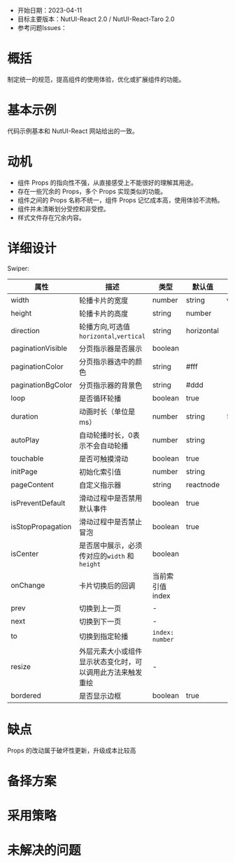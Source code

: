 - 开始日期：2023-04-11
- 目标主要版本：NutUI-React 2.0 / NutUI-React-Taro 2.0
- 参考问题Issues：

# 概括

制定统一的规范，提高组件的使用体验，优化或扩展组件的功能。


# 基本示例

代码示例基本和 NutUI-React 网站给出的一致。


# 动机

- 组件 Props 的指向性不强，从直接感受上不能很好的理解其用途。
- 存在一些冗余的 Props，多个 Props 实现类似的功能。
- 组件之间的 Props 名称不统一，组件 Props 记忆成本高，使用体验不流畅。
- 组件并未清晰划分受控和非受控。
- 样式文件存在冗余内容。


# 详细设计


Swiper:

| 属性 | 描述 | 类型 | 默认值 | 改动点 |
| --- | --- | --- | --- | --- |
| width | 轮播卡片的宽度 | number | string | window.innerWidth |  |
| height | 轮播卡片的高度 | string | number |  |  |
| direction | 轮播方向,可选值`horizontal`,`vertical` | string | horizontal |  |
| paginationVisible | 分页指示器是否展示 | boolean |  |  |
| paginationColor | 分页指示器选中的颜色 | string | #fff |  |
| paginationBgColor | 分页指示器的背景色 | string | #ddd |  |
| loop | 是否循环轮播 | boolean | true |  |
| duration | 动画时长（单位是ms） | number | string | 500 |  |
| autoPlay | 自动轮播时长，0表示不会自动轮播 | number | string |  |  |
| touchable | 是否可触摸滑动 | boolean | true |  |
| initPage | 初始化索引值 | number | string |  |  |
| pageContent | 自定义指示器 | string | reactnode | - |  |
| isPreventDefault | 滑动过程中是否禁用默认事件 | boolean | true |  |
| isStopPropagation | 滑动过程中是否禁止冒泡 | boolean | true |  |
| isCenter | 是否居中展示，必须传对应的`width` 和 `height` | boolean |  |  |
| onChange | 卡片切换后的回调 | 当前索引值index |  |  |
| prev | 切换到上一页 | - |  |  |
| next | 切换到下一页 | - |  |  |
| to | 切换到指定轮播 | `index: number` |  |  |
| resize | 外层元素大小或组件显示状态变化时，可以调用此方法来触发重绘 | - |  |  |
| bordered | 是否显示边框 | boolean | true |  |


# 缺点

Props 的改动属于破坏性更新，升级成本比较高

# 备择方案


# 采用策略


# 未解决的问题


